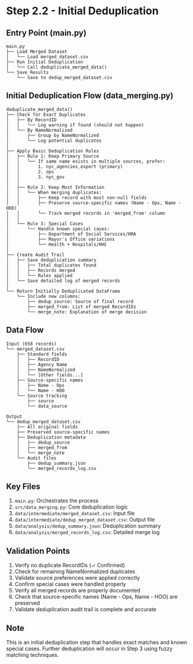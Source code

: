 # Step 2.2 - Initial Deduplication

## Entry Point (main.py)
```
main.py
├── Load Merged Dataset
│   └── Load merged_dataset.csv
├── Run Initial Deduplication
│   └── Call deduplicate_merged_data()
└── Save Results
    └── Save to dedup_merged_dataset.csv
```

## Initial Deduplication Flow (data_merging.py)
```
deduplicate_merged_data()
├── Check for Exact Duplicates
│   ├── By RecordID
│   │   └── Log warning if found (should not happen)
│   └── By NameNormalized
│       ├── Group by NameNormalized
│       └── Log potential duplicates
│
├── Apply Basic Deduplication Rules
│   ├── Rule 1: Keep Primary Source
│   │   └── If same name exists in multiple sources, prefer:
│   │       1. nyc_agencies_export (primary)
│   │       2. ops
│   │       3. nyc_gov
│   │
│   ├── Rule 2: Keep Most Information
│   │   └── When merging duplicates:
│   │       ├── Keep record with most non-null fields
│   │       ├── Preserve source-specific names (Name - Ops, Name - HOO)
│   │       └── Track merged records in 'merged_from' column
│   │
│   └── Rule 3: Special Cases
│       └── Handle known special cases:
│           ├── Department of Social Services/HRA
│           ├── Mayor's Office variations
│           └── Health + Hospitals/HHC
│
├── Create Audit Trail
│   ├── Save deduplication summary
│   │   ├── Total duplicates found
│   │   ├── Records merged
│   │   └── Rules applied
│   └── Save detailed log of merged records
│
└── Return Initially Deduplicated DataFrame
    └── Include new columns:
        ├── dedup_source: Source of final record
        ├── merged_from: List of merged RecordIDs
        └── merge_note: Explanation of merge decision
```

## Data Flow
```
Input (658 records)
└── merged_dataset.csv
    ├── Standard fields
    │   ├── RecordID
    │   ├── Agency Name
    │   ├── NameNormalized
    │   └── [Other fields...]
    ├── Source-specific names
    │   ├── Name - Ops
    │   └── Name - HOO
    └── Source tracking
        ├── source
        └── data_source

Output
└── dedup_merged_dataset.csv
    ├── All original fields
    ├── Preserved source-specific names
    ├── Deduplication metadata
    │   ├── dedup_source
    │   ├── merged_from
    │   └── merge_note
    └── Audit files
        ├── dedup_summary.json
        └── merged_records_log.csv
```

## Key Files
1. `main.py`: Orchestrates the process
2. `src/data_merging.py`: Core deduplication logic
3. `data/intermediate/merged_dataset.csv`: Input file
4. `data/intermediate/dedup_merged_dataset.csv`: Output file
5. `data/analysis/dedup_summary.json`: Deduplication summary
6. `data/analysis/merged_records_log.csv`: Detailed merge log

## Validation Points
1. Verify no duplicate RecordIDs (✓ Confirmed)
2. Check for remaining NameNormalized duplicates
3. Validate source preferences were applied correctly
4. Confirm special cases were handled properly
5. Verify all merged records are properly documented
6. Check that source-specific names (Name - Ops, Name - HOO) are preserved
7. Validate deduplication audit trail is complete and accurate

## Note
This is an initial deduplication step that handles exact matches and known special cases. Further deduplication will occur in Step 3 using fuzzy matching techniques. 